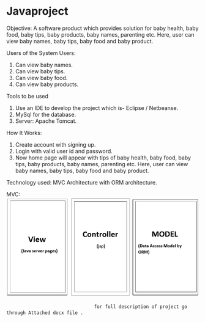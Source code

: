 # Javaproject
Objective:
A software product which provides solution for baby health, baby food, baby tips, baby products, baby names, parenting etc. Here, user can view baby names, baby tips, baby food and baby product.

Users of the System
 Users:
1.	Can view baby names.
2.	Can view baby tips.
3.	Can view baby food.
4.	Can view baby products.

Tools to be used
1.	Use an IDE to develop the project which is- Eclipse / Netbeanse.
2.	MySql for the database.
3.	Server: Apache Tomcat.

How It Works:
1.	Create account with signing up.
2.	Login with valid user id and password.
3.	Now home page will appear with tips of baby health, baby food, baby tips, baby products, baby names, parenting etc. Here, user can view baby names, baby tips, baby food and baby product.


Technology used:
MVC Architecture with ORM architecture.

MVC:
![](Untitled.png)

 
                                    for full description of project go through Attached docx file .
